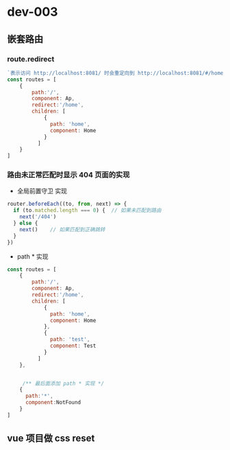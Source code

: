 # dev-003

## 嵌套路由

### route.redirect

```javascript
`表示访问 http://localhost:8081/ 时会重定向到 http://localhost:8081/#/home`
const routes = [
    {
        path:'/',
        component: Ap,
        redirect:'/home',
        children: [
            {
              path: 'home',
              component: Home
            }
          ]
    }
]
```

### 路由未正常匹配时显示 404 页面的实现

+ 全局前置守卫 实现

```javascript
router.beforeEach((to, from, next) => {
  if (to.matched.length === 0) {  // 如果未匹配到路由
    next('/404')
  } else {
    next()    // 如果匹配到正确跳转
  }
})
```

+ path * 实现

```javascript
const routes = [
    {
        path:'/',
        component: Ap,
        redirect:'/home',
        children: [
            {
              path: 'home',
              component: Home
            },
            {
              path: 'test',
              component: Test
            }
          ]
    },


     /** 最后面添加 path * 实现 */
    {
      path:'*',
      component:NotFound
    }
]
```

## vue 项目做 css reset